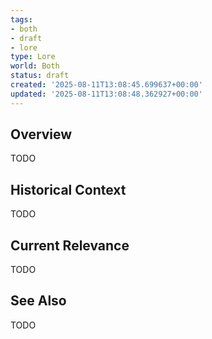 ```yaml
---
tags:
- both
- draft
- lore
type: Lore
world: Both
status: draft
created: '2025-08-11T13:08:45.699637+00:00'
updated: '2025-08-11T13:08:48.362927+00:00'
---
```



## Overview

TODO
## Historical Context

TODO
## Current Relevance

TODO
## See Also

TODO
